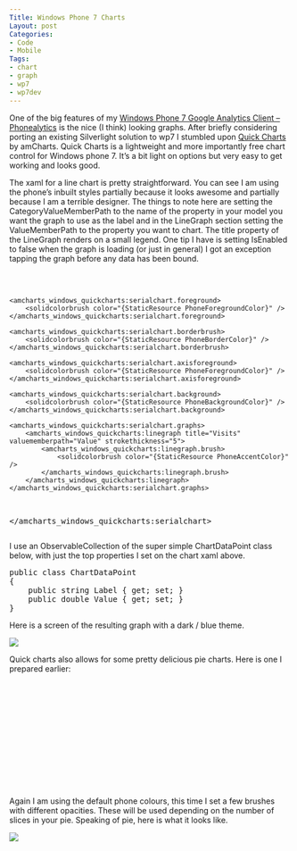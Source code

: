 ```yaml
---
Title: Windows Phone 7 Charts
Layout: post
Categories:
- Code
- Mobile
Tags:
- chart
- graph
- wp7
- wp7dev
---
```


<p>One of the big features of my <a href="http://lukencode.com/2010/11/28/phonealytics-google-analytics-client-for-windows-phone-7/" target="_blank">Windows Phone 7 Google Analytics Client – Phonealytics</a> is the nice (I think) looking graphs. After briefly considering porting an existing Silverlight solution to wp7 I stumbled upon <a href="http://wpf.amcharts.com/quick" target="_blank">Quick Charts</a> by amCharts. Quick Charts is a lightweight and more importantly free chart control for Windows phone 7. It’s a bit light on options but very easy to get working and looks good. </p>  <p>The xaml for a line chart is pretty straightforward. You can see I am using the phone’s inbuilt styles partially because it looks awesome and partially because I am a terrible designer. The things to note here are setting the CategoryValueMemberPath to the name of the property in your model you want the graph to use as the label and in the LineGraph section setting the ValueMemberPath to the property you want to chart. The title property of the LineGraph renders on a small legend. One tip I have is setting IsEnabled to false when the graph is loading (or just in general) I got an exception tapping the graph before any data has been bound.</p>  <pre class="brush: xml;"><amcharts_windows_quickcharts:serialchart isenabled="False" datasource="{Binding GraphData}" x:name="chtMain" categoryvaluememberpath="Label" verticalalignment="Top">
    
    <amcharts_windows_quickcharts:serialchart.foreground>
        <solidcolorbrush color="{StaticResource PhoneForegroundColor}" />
    </amcharts_windows_quickcharts:serialchart.foreground>
    
    <amcharts_windows_quickcharts:serialchart.borderbrush>
        <solidcolorbrush color="{StaticResource PhoneBorderColor}" />
    </amcharts_windows_quickcharts:serialchart.borderbrush>
    
    <amcharts_windows_quickcharts:serialchart.axisforeground>
        <solidcolorbrush color="{StaticResource PhoneForegroundColor}" />
    </amcharts_windows_quickcharts:serialchart.axisforeground>
    
    <amcharts_windows_quickcharts:serialchart.background>
        <solidcolorbrush color="{StaticResource PhoneBackgroundColor}" />
    </amcharts_windows_quickcharts:serialchart.background> 
    
    <amcharts_windows_quickcharts:serialchart.graphs>
        <amcharts_windows_quickcharts:linegraph title="Visits" valuememberpath="Value" strokethickness="5">
            <amcharts_windows_quickcharts:linegraph.brush>
                <solidcolorbrush color="{StaticResource PhoneAccentColor}" />                                        
            </amcharts_windows_quickcharts:linegraph.brush>
        </amcharts_windows_quickcharts:linegraph>
    </amcharts_windows_quickcharts:serialchart.graphs>    
    
</amcharts_windows_quickcharts:serialchart></pre>

<p>I use an ObservableCollection of the super simple ChartDataPoint class below, with just the top properties I set on the chart xaml above.</p>

<pre class="brush: csharp;">public class ChartDataPoint
{
    public string Label { get; set; }
    public double Value { get; set; }
}</pre>

<p>Here is a screen of the resulting graph with a dark / blue theme.</p>

<p><img style="margin: ; display: block; float: none" src="http://lukencode.com/wp-content/uploads/2010/11/profile.png" /></p>

<p>Quick charts also allows for some pretty delicious pie charts. Here is one I prepared earlier:</p>

<pre class="brush: xml; smart-tabs: false;"><amcharts_windows_quickcharts:piechart margin="0" isenabled="False" titlememberpath="Label" valuememberpath="Value" datasource="{Binding PieData}">
    <amcharts_windows_quickcharts:piechart.brushes>
        <solidcolorbrush color="{StaticResource PhoneAccentColor}" />
        <solidcolorbrush color="{StaticResource PhoneAccentColor}" opacity="0.8" />
        <solidcolorbrush color="{StaticResource PhoneAccentColor}" opacity="0.6" />
        <solidcolorbrush color="{StaticResource PhoneAccentColor}" opacity="0.4" />
        <solidcolorbrush color="{StaticResource PhoneAccentColor}" opacity="0.2" />
        <solidcolorbrush color="{StaticResource PhoneAccentColor}" opacity="0.1" />
    </amcharts_windows_quickcharts:piechart.brushes>
    <amcharts_windows_quickcharts:piechart.foreground>
        <solidcolorbrush color="{StaticResource PhoneForegroundColor}" />
    </amcharts_windows_quickcharts:piechart.foreground>
</amcharts_windows_quickcharts:piechart></pre>

<p>Again I am using the default phone colours, this time I set a few brushes with different opacities. These will be used depending on the number of slices in your pie. Speaking of pie, here is what it looks like.</p>

<p><img style="margin: ; display: block; float: none" src="http://lukencode.com/wp-content/uploads/2010/11/pie.png" /></p>